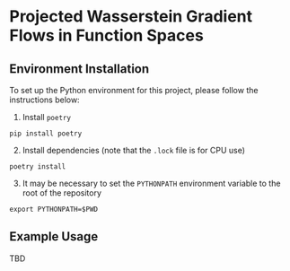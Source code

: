 # Projected Wasserstein Gradient Flows in Function Spaces

## Environment Installation

To set up the Python environment for this project, please follow the instructions below:

1. Install `poetry`

```shell
pip install poetry
```

2. Install dependencies (note that the `.lock` file is for CPU use)

```shell
poetry install
```

3. It may be necessary to set the `PYTHONPATH` environment variable to the root of the repository

```shell
export PYTHONPATH=$PWD
```

## Example Usage

TBD